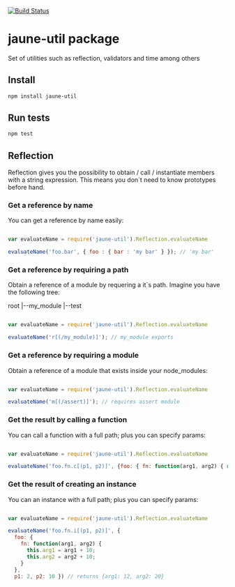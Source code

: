 [![Build Status](https://travis-ci.org/ajuste/jaune-util.svg?branch=master)](https://travis-ci.org/ajuste/jaune-util)

# jaune-util package

Set of utilities such as reflection, validators and time among others

## Install

```sh
npm install jaune-util
```

## Run tests

```sh
npm test
```

## Reflection

Reflection gives you the possibility to obtain / call / instantiate members with a string expression. This means you don`t need to know prototypes before hand.

### Get a reference by name

You can get a reference by name easily:

```js

var evaluateName = require('jaune-util').Reflection.evaluateName

evaluateName('foo.bar', { foo : { bar : 'my bar' } }); // 'my bar'

```

### Get a reference by requiring a path

Obtain a reference of a module by requering a it`s path. Imagine you have the following tree:

root
|--my_module
|--test

```js

var evaluateName = require('jaune-util').Reflection.evaluateName

evaluateName('r[(/my_module)]'); // my_module exports

```

### Get a reference by requiring a module

Obtain a reference of a module that exists inside your node_modules:

```js

var evaluateName = require('jaune-util').Reflection.evaluateName

evaluateName('m[(/assert)]'); // requires assert module

```

### Get the result by calling a function

You can call a function with a full path; plus you can specify params:

```js

var evaluateName = require('jaune-util').Reflection.evaluateName

evaluateName('foo.fn.c[(p1, p2)]', {foo: { fn: function(arg1, arg2) { return arg1 + arg2; } }, p1: 2, p2: 10 }) // returns 12

```

### Get the result of creating an instance

You can an instance with a full path; plus you can specify params:

```js

var evaluateName = require('jaune-util').Reflection.evaluateName

evaluateName('foo.fn.i[(p1, p2)]', {
  foo: {
    fn: function(arg1, arg2) {
      this.arg1 = arg1 + 10;
      this.arg2 = arg2 + 10;
    }
  },
  p1: 2, p2: 10 }) // returns {arg1: 12, arg2: 20}

```


